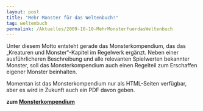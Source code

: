 ```yaml
---
layout: post
title: "Mehr Monster für das Weltenbuch!"
tag: weltenbuch
permalink: /Aktuelles/2009-10-10-MehrMonsterfuerdasWeltenbuch
---
```


<p>Unter diesem Motto entsteht gerade das Monsterkompendium, das das &bdquo;Kreaturen und Monster&ldquo;-Kapitel im Regelwerk erg&auml;nzt. Neben einer ausf&uuml;hrlicheren Beschreibung und alle relevanten Spielwerten bekannter Monster, soll das Monsterkompendium auch einen Regelteil zum Erschaffen eigener Monster beinhalten.</p>
<p>Momentan ist das Monsterkompendium nur als HTML-Seiten verf&uuml;gbar, aber es wird in Zukunft auch ein PDF davon geben.</p>
<p><strong>zum <a href="/v1/spielleiter/monsterkompendium/">Monsterkompendium</a></strong></p>

